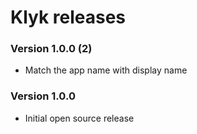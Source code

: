 # Klyk releases

### Version 1.0.0 (2)

+ Match the app name with display name

### Version 1.0.0

+ Initial open source release

